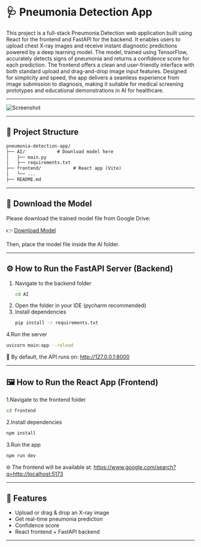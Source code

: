 # 🩺 Pneumonia Detection App

This project is a full-stack Pneumonia Detection web application built using React for the frontend and FastAPI for the backend. It enables users to upload chest X-ray images and receive instant diagnostic predictions powered by a deep learning model.
The model, trained using TensorFlow, accurately detects signs of pneumonia and returns a confidence score for each prediction. The frontend offers a clean and user-friendly interface with both standard upload and drag-and-drop image input features.
Designed for simplicity and speed, the app delivers a seamless experience from image submission to diagnosis, making it suitable for medical screening prototypes and educational demonstrations in AI for healthcare.

---
![Screenshot](./Screenshot2025-04-29111629.png)

---
## 📁 Project Structure

```markdown
pneumonia-detection-app/
├── AI/            # Download model here 
│   ├── main.py
│   ├── requirements.txt         
├── frontend/            # React app (Vite)
│   └── ...
├── README.md
```
---
## 🔗 Download the Model

Please download the trained model file from Google Drive:

👉 [Download Model](https://drive.google.com/file/d/1LxFji4dL__slKNgqRbhzvBl0eIV65hw2/view?usp=sharing)

Then, place the model file inside the AI folder.

---

## ⚙️ How to Run the FastAPI Server (Backend)

1. Navigate to the backend folder
   ```bash
   cd AI
   ```
2. Open the folder in your IDE (pycharm recommended)
3. Install dependencies
   ```bash
   pip install -r requirements.txt
   ```
4.Run the server
```bash
uvicorn main:app --reload
```
🔗 By default, the API runs on: http://127.0.0.1:8000

---

## 🖼️ How to Run the React App (Frontend)

1.Navigate to the frontend folder
```bash
cd frontend
```
2.Install dependencies
```bash
npm install
```
3.Run the app
```bash
npm run dev
```
🌐 The frontend will be available at: https://www.google.com/search?q=http://localhost:5173

---

## 📸 Features
- Upload or drag & drop an X-ray image
- Get real-time pneumonia prediction
- Confidence score
- React frontend + FastAPI backend

---
   


